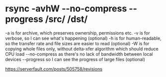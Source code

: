 # rsync -avhW --no-compress --progress /src/ /dst/

-a is for archive, which preserves ownership, permissions etc.
-v is for verbose, so I can see what's happening (optional)
-h is for human-readable, so the transfer rate and file sizes are easier to read (optional)
-W is for copying whole files only, without delta-xfer algorithm which should reduce CPU load
--no-compress as there's no lack of bandwidth between local devices
--progress so I can see the progress of large files (optional)


https://serverfault.com/posts/505758/revisions
